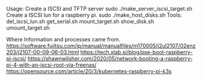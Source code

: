 
Usage:  Create a ISCSI and TFTP server
  sudo ./make_server_iscsi_target.sh
        Create a ISCSI lun for a raspberry pi.
  sudo ./make_host_disks.sh <Serial of the booting PI.>
Tools:
  del_iscsi_lun.sh <Serial of the booting PI.>
  get_serial.sh 
  mount_target.sh <Serial of the booting PI.>
  show_disk.sh <Serial of the booting PI.>
  umount_target.sh 


Where Information and processes came from.
https://software.fujitsu.com/jp/manual/manualfiles/m170005/j2ul2107/02enz203/j2107-00-09-06-03.html
https://tech.xlab.si/blog/pxe-boot-raspberry-pi-iscsi/
https://shawnwilsher.com/2020/05/network-booting-a-raspberry-pi-4-with-an-iscsi-root-via-freenas/
https://opensource.com/article/20/3/kubernetes-raspberry-pi-k3s

